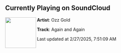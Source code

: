 ## Currently Playing on SoundCloud

[<img align="left" width="100" src="https://i1.sndcdn.com/artworks-wtJP8nJfyyVJ-0-t500x500.jpg">](https://soundcloud.com/ozzgold/again-and-again-radio-edit)

**Artist**: Ozz Gold 

**Track**: Again and Again

Last updated at 2/27/2025, 7:51:09 AM
